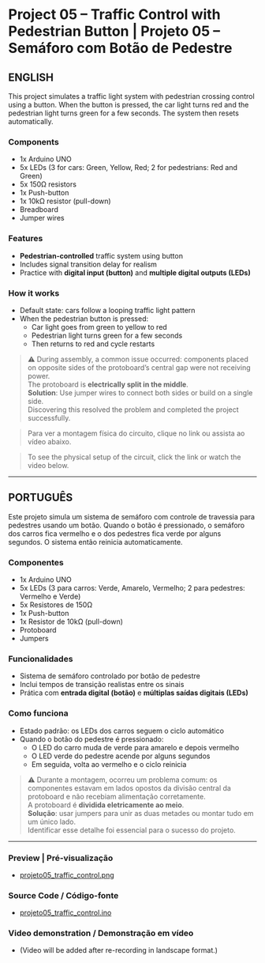 # Project 05 – Traffic Control with Pedestrian Button | Projeto 05 – Semáforo com Botão de Pedestre

## ENGLISH

This project simulates a traffic light system with pedestrian crossing control using a button. When the button is pressed, the car light turns red and the pedestrian light turns green for a few seconds. The system then resets automatically.

### Components
- 1x Arduino UNO  
- 5x LEDs (3 for cars: Green, Yellow, Red; 2 for pedestrians: Red and Green)  
- 5x 150Ω resistors  
- 1x Push-button  
- 1x 10kΩ resistor (pull-down)  
- Breadboard  
- Jumper wires  

### Features
- **Pedestrian-controlled** traffic system using button  
- Includes signal transition delay for realism  
- Practice with **digital input (button)** and **multiple digital outputs (LEDs)**  

### How it works
- Default state: cars follow a looping traffic light pattern  
- When the pedestrian button is pressed:  
  - Car light goes from green to yellow to red  
  - Pedestrian light turns green for a few seconds  
  - Then returns to red and cycle restarts

> ⚠️ During assembly, a common issue occurred: components placed on opposite sides of the protoboard’s central gap were not receiving power.  
> The protoboard is **electrically split in the middle**.  
> **Solution**: Use jumper wires to connect both sides or build on a single side.  
> Discovering this resolved the problem and completed the project successfully.

> Para ver a montagem física do circuito, clique no link ou assista ao vídeo abaixo.

> To see the physical setup of the circuit, click the link or watch the video below.

---
## PORTUGUÊS

Este projeto simula um sistema de semáforo com controle de travessia para pedestres usando um botão. Quando o botão é pressionado, o semáforo dos carros fica vermelho e o dos pedestres fica verde por alguns segundos. O sistema então reinicia automaticamente.

### Componentes
- 1x Arduino UNO  
- 5x LEDs (3 para carros: Verde, Amarelo, Vermelho; 2 para pedestres: Vermelho e Verde)  
- 5x Resistores de 150Ω  
- 1x Push-button  
- 1x Resistor de 10kΩ (pull-down)  
- Protoboard  
- Jumpers  

### Funcionalidades
- Sistema de semáforo controlado por botão de pedestre  
- Inclui tempos de transição realistas entre os sinais  
- Prática com **entrada digital (botão)** e **múltiplas saídas digitais (LEDs)**  

### Como funciona
- Estado padrão: os LEDs dos carros seguem o ciclo automático  
- Quando o botão do pedestre é pressionado:  
  - O LED do carro muda de verde para amarelo e depois vermelho  
  - O LED verde do pedestre acende por alguns segundos  
  - Em seguida, volta ao vermelho e o ciclo reinicia

> ⚠️ Durante a montagem, ocorreu um problema comum: os componentes estavam em lados opostos da divisão central da protoboard e não recebiam alimentação corretamente.  
> A protoboard é **dividida eletricamente ao meio**.  
> **Solução**: usar jumpers para unir as duas metades ou montar tudo em um único lado.  
> Identificar esse detalhe foi essencial para o sucesso do projeto.

---

### Preview | Pré-visualização  
- [projeto05_traffic_control.png](projeto05_traffic_control.png)

### Source Code / Código-fonte  
- [projeto05_traffic_control.ino](projeto05_traffic_control.ino)

### Video demonstration / Demonstração em vídeo  
- (Video will be added after re-recording in landscape format.)
